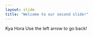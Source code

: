 ```yaml
---
layout: slide
title: "Welcome to our second slide!"
---
```

Kya Hora
Use the left arrow to go back!
